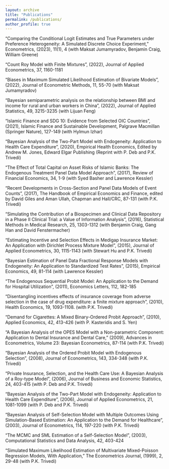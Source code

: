 ```yaml
---
layout: archive
title: "Publications"
permalink: /publications/
author_profile: true
---
```


“Comparing the Conditional Logit Estimates and True Parameters under Preference Heterogeneity: A Simulated Discrete Choice Experiment,” Econometrics, (2023), 11(1), 4 (with Maksat Jumamyradov, Benjamin Craig, William Greene)

“Count Roy Model with Finite Mixtures”, (2022), Journal of Applied Econometrics, 37, 1160-1181

“Biases in Maximum Simulated Likelihood Estimation of Bivariate Models”, (2022), Journal of Econometric Methods, 11, 55-70 (with Maksat Jumamyradov)

“Bayesian semiparametric analysis on the relationship between BMI and income for rural and urban workers in China”, (2022), Journal of Applied Statistics, 49, 3215-3235 (with Lijuan Feng)

“Islamic Finance and SDG 10: Evidence from Selected OIC Countries”, (2021), Islamic Finance and Sustainable Development, Palgrave Macmillan (Springer Nature), 127-149 (with Hylmun Izhar)

“Bayesian Analysis of the Two-Part Model with Endogeneity: Application to Health Care Expenditure”, (2020), Empirical Health Economics, Edited by Andrew M. Jones, Edward Elgar Publishing (Reprint with P. Deb and P.K. Trivedi)

“The Effect of Total Capital on Asset Risks of Islamic Banks: The Endogenous Treatment Panel Data Model Approach”, (2017), Review of Financial Economics, 34, 1-9 (with Syed Basher and Lawrence Kessler)

“Recent Developments in Cross-Section and Panel Data Models of Event Counts”, (2017), The Handbook of Empirical Economics and Finance, edited by David Giles and Aman Ullah, Chapman and Hall/CRC, 87-131 (with P.K. Trivedi)

“Simulating the Contribution of a Biospecimen and Clinical Data Repository in a Phase II Clinical Trial: a Value of Information Analysis”, (2016), Statistical Methods in Medical Research, 25, 1303-1312 (with Benjamin Craig, Gang Han and David Fenstermacher)

“Estimating Incentive and Selection Effects in Medigap Insurance Market: An Application with Dirichlet Process Mixture Model”, (2015), Journal of Applied Econometrics, 30, 1115-1143 (with Stewart Hu and P.K. Trivedi)

“Bayesian Estimation of Panel Data Fractional Response Models with Endogeneity: An Application to Standardized Test Rates”, (2015), Empirical Economics, 49, 81-114 (with Lawrence Kessler)

“The Endogenous Sequential Probit Model: An Application to the Demand for Hospital Utilization”, (2011), Economics Letters, 112, 182-185 

“Disentangling incentives effects of insurance coverage from adverse selection in the case of drug expenditure: a finite mixture approach”, (2010), Health Economics, 19, 1093-1108. (with P.K. Trivedi)

“Demand for Cigarettes: A Mixed Binary-Ordered Probit Approach”, (2010), Applied Economics, 42, 413-426 (with P. Kasteridis and S. Yen)

“A Bayesian Analysis of the OPES Model with a Non-parametric Component: Application to Dental Insurance and Dental Care,” (2009), Advances in Econometrics, Volume 23: Bayesian Econometrics, 87-114 (with P.K. Trivedi)

“Bayesian Analysis of the Ordered Probit Model with Endogenous Selection”, (2008), Journal of Econometrics, 143, 334-348 (with P.K. Trivedi)

“Private Insurance, Selection, and the Health Care Use: A Bayesian Analysis of a Roy-type Model”, (2006), Journal of Business and Economic Statistics, 24, 403-415 (with P. Deb and P.K. Trivedi)

“Bayesian Analysis of the Two-Part Model with Endogeneity: Application to Health Care Expenditure”, (2006), Journal of Applied Econometrics, 21, 1081-1099 (with P. Deb and P.K. Trivedi) 

“Bayesian Analysis of Self-Selection Model with Multiple Outcomes Using Simulation-Based Estimation: An Application to the Demand for Healthcare”, (2003), Journal of Econometrics, 114, 197-220 (with P.K. Trivedi)

“The MCMC and SML Estimation of a Self-Selection Model”, (2003), Computational Statistics and Data Analysis, 42, 403-424

 “Simulated Maximum Likelihood Estimation of Multivariate Mixed-Poisson Regression Models, With Application,” The Econometrics Journal, (1999), 2, 29-48 (with P.K. Trivedi)
